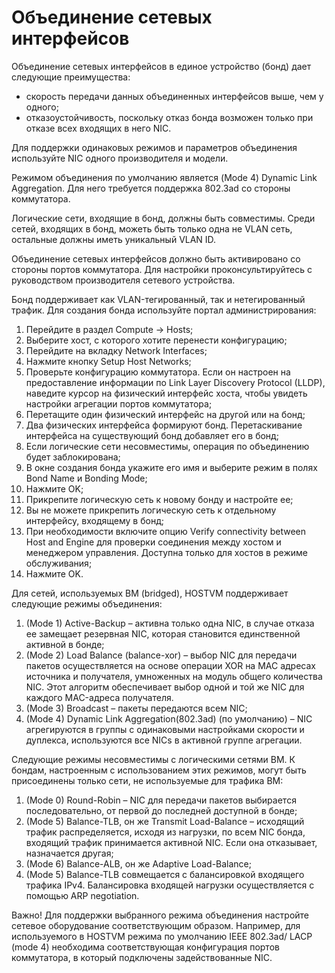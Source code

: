 # Объединение сетевых интерфейсов

Объединение сетевых интерфейсов в единое устройство (бонд) дает следующие преимущества:

* скорость передачи данных объединенных интерфейсов выше, чем у одного;
* отказоустойчивость, поскольку отказ бонда возможен только при отказе всех входящих в него NIC.

Для поддержки одинаковых режимов и параметров объединения используйте NIC одного производителя и модели.

Режимом объединения по умолчанию является (Mode 4) Dynamic Link Aggregation. Для него требуется поддержка 802.3ad со стороны коммутатора.

Логические сети, входящие в бонд, должны быть совместимы. Среди сетей, входящих в бонд, можеть быть только одна не VLAN сеть, остальные должны иметь уникальный VLAN ID.

Объединение сетевых интерфейсов должно быть активировано со стороны портов коммутатора. Для настройки проконсультируйтесь с руководством производителя сетевого устройства.

Бонд поддерживает как VLAN-тегированный, так и нетегированный трафик. Для создания бонда используйте портал администрирования:

1. Перейдите в раздел Compute -> Hosts;
2. Выберите хост, с которого хотите перенести конфигурацию;
3. Перейдите на вкладку Network Interfaces;
4. Нажмите кнопку Setup Host Networks;
5. Проверьте конфигурацию коммутатора. Если он настроен на предоставление информации по Link Layer Discovery Protocol (LLDP), наведите курсор на физический интерфейс хоста, чтобы увидеть настройки агрегации портов коммутатора;
6. Перетащите один физический интерфейс на другой или на бонд;
7. Два физических интерфейса формируют бонд. Перетаскивание интерфейса на существующий бонд добавляет его в бонд;
8. Если логические сети несовместимы, операция по объединению будет заблокирована;
9. В окне создания бонда укажите его имя и выберите режим в полях Bond Name и Bonding Mode;
10. Нажмите OK;
11. Прикрепите логическую сеть к новому бонду и настройте ее;
12. Вы не можете прикрепить логическую сеть к отдельному интерфейсу, входящему в бонд;
13. При необходимости включите опцию Verify connectivity between Host and Engine для проверки соединения между хостом и менеджером управления. Доступна только для хостов в режиме обслуживания;
14. Нажмите OK.

Для сетей, используемых ВМ (bridged), HOSTVM поддерживает следующие режимы объединения:

1. (Mode 1) Active-Backup – активна только одна NIC, в случае отказа ее замещает резервная NIC, которая становится единственной активной в бонде;
2. (Mode 2) Load Balance (balance-xor) – выбор NIC для передачи пакетов осуществляется на основе операции XOR на MAC адресах источника и получателя, умноженных на модуль общего количества NIC. Этот алгоритм обеспечивает выбор одной и той же NIC для каждого MAC-адреса получателя.
3. (Mode 3) Broadcast – пакеты передаются всем NIC;
4. (Mode 4) Dynamic Link Aggregation(802.3ad) (по умолчанию) – NIC агрегируются в группы с одинаковыми настройками скорости и дуплекса, используются все NICs в активной группе агрегации.

Следующие режимы несовместимы с логическими сетями ВМ. К бондам, настроенным с использованием этих режимов, могут быть присоединены только сети, не используемые для трафика ВМ:

1. (Mode 0) Round-Robin – NIC для передачи пакетов выбирается последовательно, от первой до последней доступной в бонде;
2. (Mode 5) Balance-TLB, он же Transmit Load-Balance – исходящий трафик распределяется, исходя из нагрузки, по всем NIC бонда, входящий трафик принимается активной NIC. Если она отказывает, назначается другая;
3. (Mode 6) Balance-ALB, он же Adaptive Load-Balance;
4. (Mode 5) Balance-TLB совмещается с балансировкой входящего трафика IPv4. Балансировка входящей нагрузки осуществляется с помощью ARP negotiation.

Важно! Для поддержки выбранного режима объединения настройте сетевое оборудование соответствующим образом. Например, для используемого в HOSTVM режима по умолчанию IEEE 802.3ad/ LACP (mode 4) необходима соответствующая конфигурация портов коммутатора, в который подключены задействованные NIC.
